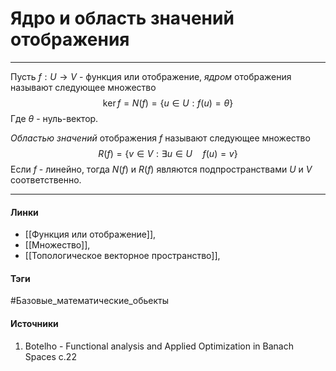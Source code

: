 # Ядро и область значений отображения
***
Пусть $f:U\to V$ - функция или отображение, *ядром* отображения называют следующее множество
$$
\ker f=N(f)=\{u\in U:f(u)=\theta\}
$$
Где $\theta$ - нуль-вектор.

*Областью значений* отображения $f$ называют следующее множество
$$
R(f)=\{v\in V:\exists u\in U\quad f(u)=v\}
$$
Если $f$ - линейно, тогда $N(f)$ и $R(f)$ являются подпространствами $U$ и $V$ соответственно.
***
#### Линки
- [[Функция или отображение]],
- [[Множество]],
- [[Топологическое векторное пространство]],
#### Тэги
 #Базовые_математические_обьекты 
#### Источники
1. Botelho - Functional analysis and Applied Optimization in Banach Spaces с.22